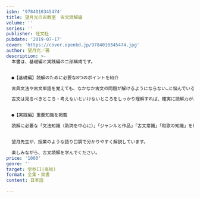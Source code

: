 ```yaml
---
isbn: '9784010345474'
title: 望月光の古教室　古文読解編
volume: ''
series: ''
publisher: 旺文社
pubdate: '2019-07-17'
cover: 'https://cover.openbd.jp/9784010345474.jpg'
author: 望月光／著
description: >-
  本書は、基礎編と実践編の二部構成です。


  ●【基礎編】読解のために必要な8つのポイントを紹介

  古典文法や古文単語を覚えても、なかなか古文の問題が解けるようにならない…と悩んでいる人が多いのではないかと思います。

  古文は見るべきところ・考えないといけないところをしっかり理解すれば、確実に読解力があがります。そこで、本書の基礎編では、読解のために必要な8つのポイントを丁寧に解説しています。


  ●【実践編】重要知識を掲載

  読解に必要な「文法知識（助詞を中心に）」「ジャンルと作品」「古文常識」「和歌の知識」を紹介しています。


  望月先生が、授業のような語り口調で分かりやすく解説しています。

  楽しみながら、古文読解を学んでください。
price: '1000'
genre: ''
target: 学参II(高校)
format: 全集・双書
content: 日本語

---
```


